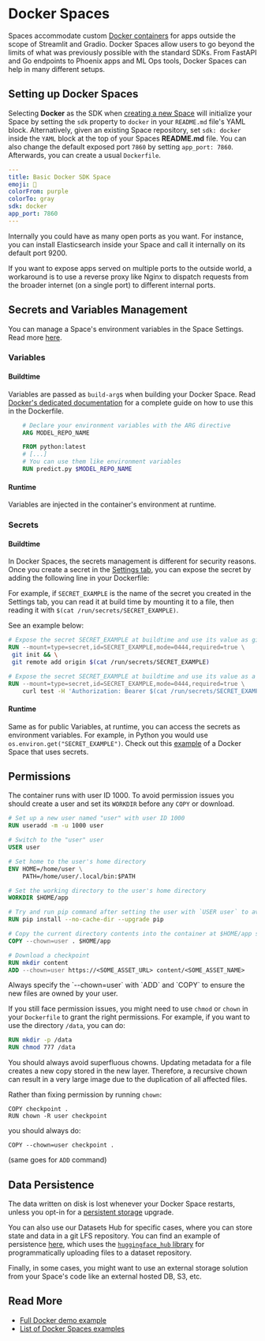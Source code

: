 # Docker Spaces

Spaces accommodate custom [Docker containers](https://docs.docker.com/get-started/) for apps outside the scope of Streamlit and Gradio. Docker Spaces allow users to go beyond the limits of what was previously possible with the standard SDKs. From FastAPI and Go endpoints to Phoenix apps and ML Ops tools, Docker Spaces can help in many different setups.

## Setting up Docker Spaces

Selecting **Docker** as the SDK when [creating a new Space](https://huggingface.co/new-space) will initialize your Space by setting the `sdk` property to `docker` in your `README.md` file's YAML block. Alternatively, given an existing Space repository, set `sdk: docker` inside the `YAML` block at the top of your Spaces **README.md** file. You can also change the default exposed port `7860` by setting `app_port: 7860`. Afterwards, you can create a usual `Dockerfile`.

```Yaml
---
title: Basic Docker SDK Space
emoji: 🐳
colorFrom: purple
colorTo: gray
sdk: docker
app_port: 7860
---
```

Internally you could have as many open ports as you want. For instance, you can install Elasticsearch inside your Space and call it internally on its default port 9200.

If you want to expose apps served on multiple ports to the outside world, a workaround is to use a reverse proxy like Nginx to dispatch requests from the broader internet (on a single port) to different internal ports.

## Secrets and Variables Management
 <a name="secret-management"></a>
You can manage a Space's environment variables in the Space Settings. Read more [here](./spaces-overview.md#managing-the-environment).

### Variables

#### Buildtime

Variables are passed as `build-arg`s when building your Docker Space. Read [Docker's dedicated documentation](https://docs.docker.com/engine/reference/builder/#arg) for a complete guide on how to use this in the Dockerfile.

```Dockerfile
	# Declare your environment variables with the ARG directive
	ARG MODEL_REPO_NAME

	FROM python:latest
	# [...]
	# You can use them like environment variables
	RUN predict.py $MODEL_REPO_NAME
```

#### Runtime

Variables are injected in the container's environment at runtime. 

### Secrets


#### Buildtime

In Docker Spaces, the secrets management is different for security reasons. Once you create a secret in the [Settings tab](./spaces-overview#managing-secrets-and-environment-variables), you can expose the secret by adding the following line in your Dockerfile:

For example, if `SECRET_EXAMPLE` is the name of the secret you created in the Settings tab, you can read it at build time by mounting it to a file, then reading it with `$(cat /run/secrets/SECRET_EXAMPLE)`.

See an example below:
```Dockerfile
# Expose the secret SECRET_EXAMPLE at buildtime and use its value as git remote URL
RUN --mount=type=secret,id=SECRET_EXAMPLE,mode=0444,required=true \
 git init && \
 git remote add origin $(cat /run/secrets/SECRET_EXAMPLE)
```

```Dockerfile
# Expose the secret SECRET_EXAMPLE at buildtime and use its value as a Bearer token for a curl request
RUN --mount=type=secret,id=SECRET_EXAMPLE,mode=0444,required=true \
	curl test -H 'Authorization: Bearer $(cat /run/secrets/SECRET_EXAMPLE)'
```

#### Runtime

Same as for public Variables, at runtime, you can access the secrets as environment variables. For example, in Python you would use `os.environ.get("SECRET_EXAMPLE")`. Check out this [example](https://huggingface.co/spaces/DockerTemplates/secret-example) of a Docker Space that uses secrets.

## Permissions

The container runs with user ID 1000. To avoid permission issues you should create a user and set its `WORKDIR` before any `COPY` or download.

```Dockerfile
# Set up a new user named "user" with user ID 1000
RUN useradd -m -u 1000 user

# Switch to the "user" user
USER user

# Set home to the user's home directory
ENV HOME=/home/user \
	PATH=/home/user/.local/bin:$PATH

# Set the working directory to the user's home directory
WORKDIR $HOME/app

# Try and run pip command after setting the user with `USER user` to avoid permission issues with Python
RUN pip install --no-cache-dir --upgrade pip

# Copy the current directory contents into the container at $HOME/app setting the owner to the user
COPY --chown=user . $HOME/app

# Download a checkpoint
RUN mkdir content
ADD --chown=user https://<SOME_ASSET_URL> content/<SOME_ASSET_NAME>
```

<Tip warning="{true}">
Always specify the `--chown=user` with `ADD` and `COPY` to ensure the new files are owned by your user.
</Tip>

If you still face permission issues, you might need to use `chmod` or `chown` in your `Dockerfile` to grant the right permissions. For example, if you want to use the directory `/data`, you can do:

```Dockerfile
RUN mkdir -p /data
RUN chmod 777 /data
```

You should always avoid superfluous chowns.
<Tip warning={true}>
Updating metadata for a file creates a new copy stored in the new layer. Therefore, a recursive chown can result in a very large image due to the duplication of all affected files.
</Tip>

Rather than fixing permission by running `chown`:
```
COPY checkpoint .
RUN chown -R user checkpoint
```
you should always do:
```
COPY --chown=user checkpoint .
```
(same goes for `ADD` command)


## Data Persistence

The data written on disk is lost whenever your Docker Space restarts, unless you opt-in for a [persistent storage](./spaces-storage) upgrade.

You can also use our Datasets Hub for specific cases, where you can store state and data in a git LFS repository. You can find an example of persistence [here](https://huggingface.co/spaces/julien-c/persistent-data), which uses the [`huggingface_hub` library](https://huggingface.co/docs/huggingface_hub/index) for programmatically uploading files to a dataset repository.

Finally, in some cases, you might want to use an external storage solution from your Space's code like an external hosted DB, S3, etc.

## Read More

- [Full Docker demo example](spaces-sdks-docker-first-demo)
- [List of Docker Spaces examples](spaces-sdks-docker-examples)
